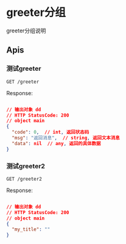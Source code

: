 # greeter分组

greeter分组说明

## Apis

### 测试greeter

```text
GET /greeter
```


Response:
```json

// 输出对象 dd
// HTTP StatusCode: 200
// object main 
{
  "code": 0,  // int, 返回状态码
  "msg": "返回消息",  // string, 返回文本消息
  "data": nil  // any, 返回的具体数据
}
```


### 测试greeter2

```text
GET /greeter2
```


Response:
```json

// 输出对象 dd
// HTTP StatusCode: 200
// object main 
{
  "my_title": ""
}
```

